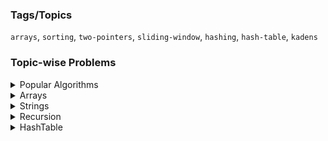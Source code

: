### Tags/Topics

`arrays`, `sorting`, `two-pointers`, `sliding-window`, `hashing`, `hash-table`, `kadens`

### Topic-wise Problems

<!-- Popular Algorithms  -->
<details>
<summary>Popular Algorithms</summary>

- [ ][✨ Find the Duplicate Number - Floyd's Cycle Detection - Tortoise & Hare](LeetCode/Arrays/FindTheDuplicateNumber.java)
- </details>

<!-- Arrays -->
<details>
<summary>Arrays</summary>

- [ ] https://leetcode.com/problems/valid-mountain-array/description/ `Easy`
- [ ] https://leetcode.com/problems/two-sum-ii-input-array-is-sorted/description/ `Medium` `Two Pointers`
- [ ] https://leetcode.com/problems/rotate-array/description/ `Medium` `Two Pointers`
- [ ] ✨ https://leetcode.com/problems/product-of-array-except-self/description/ `Medium` `Prefix Sum` `Suffix Sum`
- [ ] https://leetcode.com/problems/minimum-size-subarray-sum/description/ `Medium` `Two Pointers` `Sliding Window`
- [ ] [LC 349. Intersection of Two Arrays](https://leetcode.com/problems/intersection-of-two-arrays/) `Easy`
</details>

<!-- Strings  -->
<details>
<summary>Strings</summary>

- [ ] https://leetcode.com/problems/valid-anagram/description/ `Easy`
</details>

<!-- Recursion  -->
<details>
<summary>Recursion</summary>
- [ ]
</details>

<!-- HashTable  -->
<details>
<summary>HashTable</summary>

- [ ] [✨ 1002 Find Common Characters](LeetCode/HashTable/1002FindCommonCharacters.java) `Easy` `Strings` `Hash-Table`
- </details>

